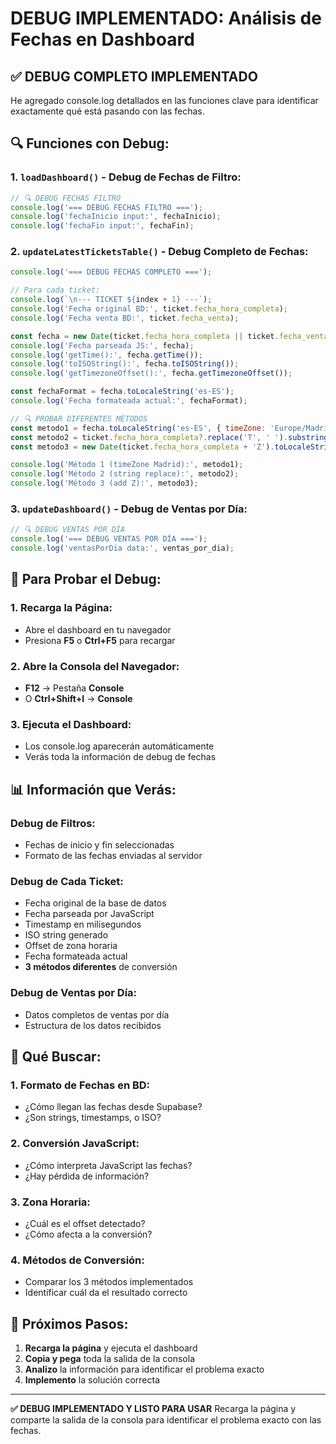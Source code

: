 # DEBUG IMPLEMENTADO: Análisis de Fechas en Dashboard

## ✅ **DEBUG COMPLETO IMPLEMENTADO**

He agregado console.log detallados en las funciones clave para identificar exactamente qué está pasando con las fechas.

## 🔍 **Funciones con Debug:**

### **1. `loadDashboard()` - Debug de Fechas de Filtro:**
```javascript
// 🔍 DEBUG FECHAS FILTRO
console.log('=== DEBUG FECHAS FILTRO ===');
console.log('fechaInicio input:', fechaInicio);
console.log('fechaFin input:', fechaFin);
```

### **2. `updateLatestTicketsTable()` - Debug Completo de Fechas:**
```javascript
console.log('=== DEBUG FECHAS COMPLETO ===');

// Para cada ticket:
console.log(`\n--- TICKET ${index + 1} ---`);
console.log('Fecha original BD:', ticket.fecha_hora_completa);
console.log('Fecha venta BD:', ticket.fecha_venta);

const fecha = new Date(ticket.fecha_hora_completa || ticket.fecha_venta);
console.log('Fecha parseada JS:', fecha);
console.log('getTime():', fecha.getTime());
console.log('toISOString():', fecha.toISOString());
console.log('getTimezoneOffset():', fecha.getTimezoneOffset());

const fechaFormat = fecha.toLocaleString('es-ES');
console.log('Fecha formateada actual:', fechaFormat);

// 🔍 PROBAR DIFERENTES MÉTODOS
const metodo1 = fecha.toLocaleString('es-ES', { timeZone: 'Europe/Madrid' });
const metodo2 = ticket.fecha_hora_completa?.replace('T', ' ').substring(0, 16);
const metodo3 = new Date(ticket.fecha_hora_completa + 'Z').toLocaleString('es-ES');

console.log('Método 1 (timeZone Madrid):', metodo1);
console.log('Método 2 (string replace):', metodo2);
console.log('Método 3 (add Z):', metodo3);
```

### **3. `updateDashboard()` - Debug de Ventas por Día:**
```javascript
// 🔍 DEBUG VENTAS POR DÍA
console.log('=== DEBUG VENTAS POR DÍA ===');
console.log('ventasPorDia data:', ventas_por_dia);
```

## 🧪 **Para Probar el Debug:**

### **1. Recarga la Página:**
- Abre el dashboard en tu navegador
- Presiona **F5** o **Ctrl+F5** para recargar

### **2. Abre la Consola del Navegador:**
- **F12** → Pestaña **Console**
- O **Ctrl+Shift+I** → **Console**

### **3. Ejecuta el Dashboard:**
- Los console.log aparecerán automáticamente
- Verás toda la información de debug de fechas

## 📊 **Información que Verás:**

### **Debug de Filtros:**
- Fechas de inicio y fin seleccionadas
- Formato de las fechas enviadas al servidor

### **Debug de Cada Ticket:**
- Fecha original de la base de datos
- Fecha parseada por JavaScript
- Timestamp en milisegundos
- ISO string generado
- Offset de zona horaria
- Fecha formateada actual
- **3 métodos diferentes** de conversión

### **Debug de Ventas por Día:**
- Datos completos de ventas por día
- Estructura de los datos recibidos

## 🎯 **Qué Buscar:**

### **1. Formato de Fechas en BD:**
- ¿Cómo llegan las fechas desde Supabase?
- ¿Son strings, timestamps, o ISO?

### **2. Conversión JavaScript:**
- ¿Cómo interpreta JavaScript las fechas?
- ¿Hay pérdida de información?

### **3. Zona Horaria:**
- ¿Cuál es el offset detectado?
- ¿Cómo afecta a la conversión?

### **4. Métodos de Conversión:**
- Comparar los 3 métodos implementados
- Identificar cuál da el resultado correcto

## 🔧 **Próximos Pasos:**

1. **Recarga la página** y ejecuta el dashboard
2. **Copia y pega** toda la salida de la consola
3. **Analizo** la información para identificar el problema exacto
4. **Implemento** la solución correcta

---

**✅ DEBUG IMPLEMENTADO Y LISTO PARA USAR**
Recarga la página y comparte la salida de la consola para identificar el problema exacto con las fechas.
